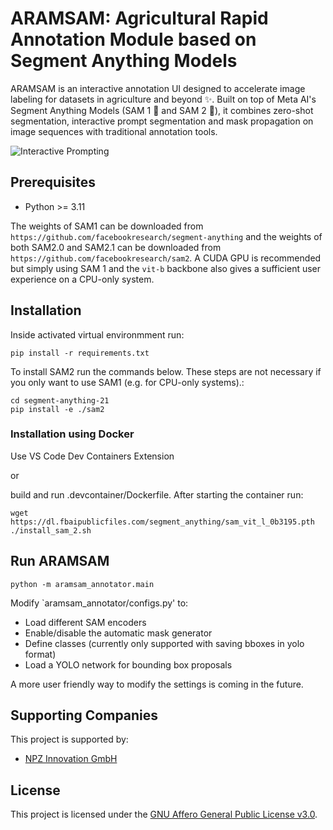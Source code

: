 # ARAMSAM: Agricultural Rapid Annotation Module based on Segment Anything Models 

ARAMSAM is an interactive annotation UI designed to accelerate image labeling for datasets in agriculture and beyond ✨. Built on top of Meta AI's Segment Anything Models (SAM 1 🧠 and SAM 2 🧠), it combines zero-shot segmentation, interactive prompt segmentation and mask propagation on image sequences with traditional annotation tools.

![Interactive Prompting](assets/ARAMSAM_interactive.gif)

## Prerequisites
- Python >= 3.11

The weights of SAM1 can be downloaded from `https://github.com/facebookresearch/segment-anything` and the weights of both SAM2.0 and SAM2.1 can be downloaded from `https://github.com/facebookresearch/sam2`. A CUDA GPU is recommended but simply using SAM 1 and the `vit-b` backbone also gives a sufficient user experience on a CPU-only system.


## Installation
Inside activated virtual environmment run:
```
pip install -r requirements.txt
```
To install SAM2 run the commands below. These steps are not necessary if you only want to use SAM1 (e.g. for CPU-only systems).:
```
cd segment-anything-21
pip install -e ./sam2
```

### Installation using Docker
Use VS Code Dev Containers Extension

or

build and run .devcontainer/Dockerfile. After starting the container run:
```
wget https://dl.fbaipublicfiles.com/segment_anything/sam_vit_l_0b3195.pth
./install_sam_2.sh
```

## Run ARAMSAM
```
python -m aramsam_annotator.main
```

Modify `aramsam_annotator/configs.py' to: 
- Load different SAM encoders
- Enable/disable the automatic mask generator
- Define classes (currently only supported with saving bboxes in yolo format)
- Load a YOLO network for bounding box proposals

A more user friendly way to modify the settings is coming in the future.

## Supporting Companies

This project is supported by:

- [NPZ Innovation GmbH](https://www.npz-innovation.de/)

## License
This project is licensed under the [GNU Affero General Public License v3.0](LICENSE).